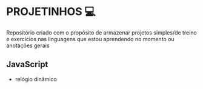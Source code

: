 # PROJETINHOS 💻

Repositório criado com o propósito de armazenar projetos simples/de treino e exercícios nas linguagens que estou aprendendo no momento ou anotações gerais

## JavaScript 
* relógio dinâmico 